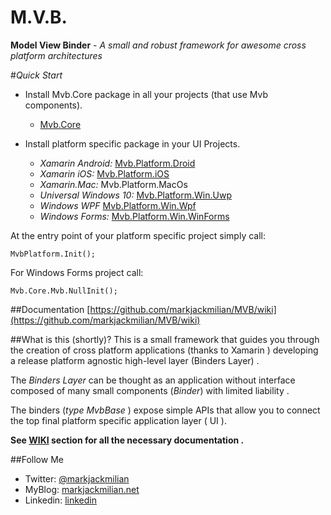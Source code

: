 # **M.V.B**.
**Model View Binder** -  *A small and robust framework for awesome cross platform architectures*

#*Quick Start*

 - Install Mvb.Core package in all your projects (that use Mvb components).
	 - [Mvb.Core](https://www.nuget.org/packages/Mvb.Core/)
	
 - Install platform specific package in your UI Projects.
	 - *Xamarin Android:* [Mvb.Platform.Droid](https://www.nuget.org/packages/Mvb.Platform.Droid/)
	 - *Xamarin iOS:* [Mvb.Platform.iOS](https://www.nuget.org/packages/Mvb.Platform.iOS/)
	 - *Xamarin.Mac:*	Mvb.Platform.MacOs
	 - *Universal Windows 10:* [Mvb.Platform.Win.Uwp](https://www.nuget.org/packages/Mvb.Platform.UWP/) 
	 - *Windows WPF* [Mvb.Platform.Win.Wpf](https://www.nuget.org/packages/Mvb.Platform.WPF/)
	 - *Windows Forms:* [Mvb.Platform.Win.WinForms](https://www.nuget.org/packages/Mvb.Platform.WinForms)

At the entry point of your platform specific project simply call:
	
	MvbPlatform.Init();

For Windows Forms project call:

	Mvb.Core.Mvb.NullInit();

##Documentation
[https://github.com/markjackmilian/MVB/wiki](https://github.com/markjackmilian/MVB/wiki)


##What is this (shortly)?
This is a small framework that guides you through the creation of cross platform applications (thanks to Xamarin ) developing a release platform agnostic high-level layer (Binders Layer) .

The *Binders Layer* can be thought as an application without interface composed of many small components (*Binder*) with limited liability .

The binders (*type MvbBase* ) expose simple APIs that allow you to connect the top final platform specific application layer ( UI ).

**See [WIKI](https://github.com/markjackmilian/MVB/wiki) section for all the necessary documentation .**

##Follow Me

 - Twitter: [@markjackmilian](https://twitter.com/markjackmilian)
 - MyBlog: [markjackmilian.net](http://markjackmilian.net/blog)
 - Linkedin: [linkedin](https://www.linkedin.com/in/marco-giacomo-milani)
